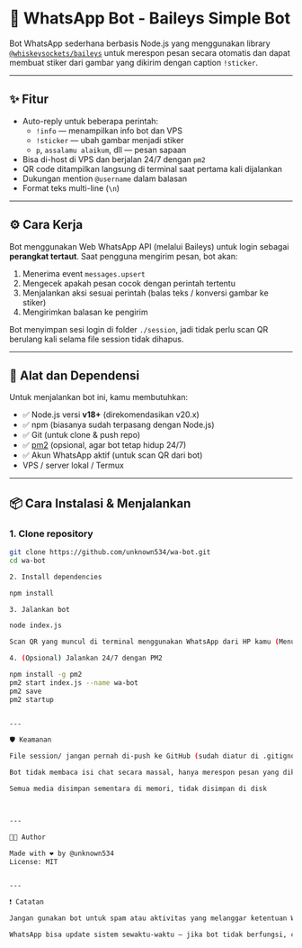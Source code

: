 # 🤖 WhatsApp Bot - Baileys Simple Bot

Bot WhatsApp sederhana berbasis Node.js yang menggunakan library [`@whiskeysockets/baileys`](https://github.com/WhiskeySockets/Baileys) untuk merespon pesan secara otomatis dan dapat membuat stiker dari gambar yang dikirim dengan caption `!sticker`.

---

## ✨ Fitur

- Auto-reply untuk beberapa perintah:
  - `!info` — menampilkan info bot dan VPS
  - `!sticker` — ubah gambar menjadi stiker
  - `p`, `assalamu alaikum`, dll — pesan sapaan
- Bisa di-host di VPS dan berjalan 24/7 dengan `pm2`
- QR code ditampilkan langsung di terminal saat pertama kali dijalankan
- Dukungan mention `@username` dalam balasan
- Format teks multi-line (`\n`)

---

## ⚙️ Cara Kerja

Bot menggunakan Web WhatsApp API (melalui Baileys) untuk login sebagai **perangkat tertaut**. Saat pengguna mengirim pesan, bot akan:
1. Menerima event `messages.upsert`
2. Mengecek apakah pesan cocok dengan perintah tertentu
3. Menjalankan aksi sesuai perintah (balas teks / konversi gambar ke stiker)
4. Mengirimkan balasan ke pengirim

Bot menyimpan sesi login di folder `./session`, jadi tidak perlu scan QR berulang kali selama file session tidak dihapus.

---

## 🧰 Alat dan Dependensi

Untuk menjalankan bot ini, kamu membutuhkan:

- ✅ Node.js versi **v18+** (direkomendasikan v20.x)
- ✅ npm (biasanya sudah terpasang dengan Node.js)
- ✅ Git (untuk clone & push repo)
- ✅ [pm2](https://pm2.keymetrics.io/) (opsional, agar bot tetap hidup 24/7)
- ✅ Akun WhatsApp aktif (untuk scan QR dari bot)
- VPS / server lokal / Termux

---

## 📦 Cara Instalasi & Menjalankan

### 1. Clone repository
```bash
git clone https://github.com/unknown534/wa-bot.git
cd wa-bot

2. Install dependencies

npm install

3. Jalankan bot

node index.js

Scan QR yang muncul di terminal menggunakan WhatsApp dari HP kamu (Menu > Perangkat tertaut).

4. (Opsional) Jalankan 24/7 dengan PM2

npm install -g pm2
pm2 start index.js --name wa-bot
pm2 save
pm2 startup


---

🛡️ Keamanan

File session/ jangan pernah di-push ke GitHub (sudah diatur di .gitignore)

Bot tidak membaca isi chat secara massal, hanya merespon pesan yang dikirim ke bot

Semua media disimpan sementara di memori, tidak disimpan di disk



---

🧑‍💻 Author

Made with ❤️ by @unknown534
License: MIT


---

❗ Catatan

Jangan gunakan bot untuk spam atau aktivitas yang melanggar ketentuan WhatsApp

WhatsApp bisa update sistem sewaktu-waktu — jika bot tidak berfungsi, cek versi Baileys terbaru
